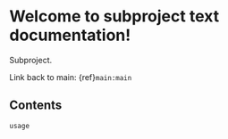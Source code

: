 # Welcome to subproject text documentation!

Subproject.

Link back to main: {ref}`main:main`

## Contents

```{toctree}
usage
```
